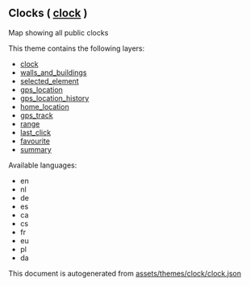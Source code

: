 [//]: # (WARNING: this file is automatically generated. Please find the sources at the bottom and edit those sources)



 Clocks ( [clock](https://mapcomplete.org/clock) ) 
---------------------------------------------------



Map showing all public clocks

This theme contains the following layers:



  - [clock](../Layers/clock.md)
  - [walls_and_buildings](../Layers/walls_and_buildings.md)
  - [selected_element](../Layers/selected_element.md)
  - [gps_location](../Layers/gps_location.md)
  - [gps_location_history](../Layers/gps_location_history.md)
  - [home_location](../Layers/home_location.md)
  - [gps_track](../Layers/gps_track.md)
  - [range](../Layers/range.md)
  - [last_click](../Layers/last_click.md)
  - [favourite](../Layers/favourite.md)
  - [summary](../Layers/summary.md)


Available languages:



  - en
  - nl
  - de
  - es
  - ca
  - cs
  - fr
  - eu
  - pl
  - da
 

This document is autogenerated from [assets/themes/clock/clock.json](https://github.com/pietervdvn/MapComplete/blob/develop/assets/themes/clock/clock.json)
